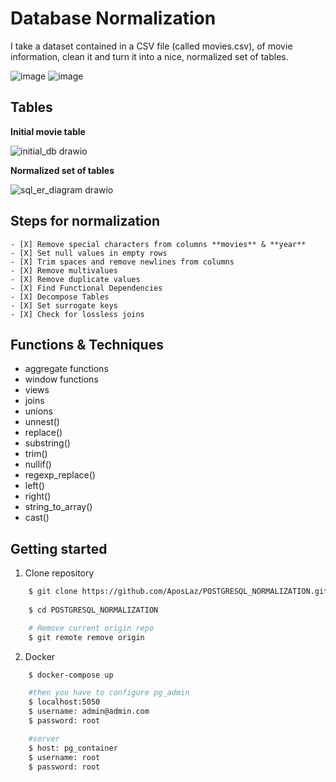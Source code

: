 # Database Normalization

I take a dataset contained in a CSV file (called movies.csv), of movie information, clean it and turn it into a nice, normalized set of tables.

  ![image](https://user-images.githubusercontent.com/39645726/218030973-7557d121-2ec5-42cf-b7e8-13a1692764ae.png) ![image](https://user-images.githubusercontent.com/39645726/218031099-cadfb0c8-8c4e-4c16-aaf0-95ef98127b37.png)

## Tables


**Initial movie table** 

![initial_db drawio](https://user-images.githubusercontent.com/39645726/218034375-2032f153-4eb1-4a82-a740-2a0d0774326b.png)


**Normalized set of tables**

![sql_er_diagram drawio](https://user-images.githubusercontent.com/39645726/218037502-5d7a3e98-4de8-4ded-8a63-1c326b80b762.png)

## Steps for normalization

```[tasklist]
- [X] Remove special characters from columns **movies** & **year**
- [X] Set null values in empty rows
- [X] Trim spaces and remove newlines from columns
- [X] Remove multivalues
- [X] Remove duplicate values
- [X] Find Functional Dependencies
- [X] Decompose Tables
- [X] Set surrogate keys 
- [X] Check for lossless joins
```

## Functions & Techniques 

- aggregate functions
- window functions
- views
- joins
- unions
- unnest()
- replace()
- substring()
- trim()
- nullif()
- regexp_replace()
- left()
- right()
- string_to_array()
- cast()

## Getting started

1. Clone repository	
```bash
	$ git clone https://github.com/AposLaz/POSTGRESQL_NORMALIZATION.git
		
	$ cd POSTGRESQL_NORMALIZATION

	# Remove current origin repo
	$ git remote remove origin  
```
2. Docker
```bash
	$ docker-compose up

	#then you have to configure pg_admin
	$ localhost:5050
	$ username: admin@admin.com
	$ password: root

	#server
	$ host: pg_container
	$ username: root
	$ password: root 
```
